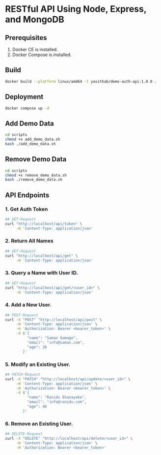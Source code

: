 # RESTful API Using Node, Express, and MongoDB

## Prerequisites

1. Docker CE is installed.
2. Docker Compose is installed.

## Build

```bash
docker build --platform linux/amd64 -t yasithab/demo-auth-api:1.0.0 .
```

## Deployment

```bash
docker compose up -d
```

## Add Demo Data

```bash
cd scripts
chmod +x add_demo_data.sh 
bash ./add_demo_data.sh
```

## Remove Demo Data

```bash
cd scripts
chmod +x remove_demo_data.sh 
bash ./remove_demo_data.sh
```

## API Endpoints

### 1. Get Auth Token

```bash
## GET-Request
curl "http://localhost/api/token" \
     -H 'Content-Type: application/json'
```

### 2. Return All Names

```bash
## GET-Request
curl "http://localhost/api/get" \
     -H 'Content-Type: application/json'
```

### 3. Query a Name with User ID.

```bash
## GET-Request
curl "http://localhost/api/get/<user_id>" \
     -H 'Content-Type: application/json'
```

### 4. Add a New User.

```bash
## POST-Request
curl -X "POST" "http://localhost/api/post" \
     -H 'Content-Type: application/json' \
     -H 'Authorization: Bearer <bearer_token>' \
     -d $'{
          "name": "Saman Gamage",
          "email": "info@saman.com",
          "age": 26
        }'
```

### 5. Modify an Existing User.

```bash
## PATCH-Request
curl -X "PATCH" "http://localhost/api/update/<user_id>" \
     -H 'Content-Type: application/json' \
     -H 'Authorization: Bearer <bearer_token>' \
     -d $'{
          "name": "Ranidu Ekanayake",
          "email": "info@ranidu.com",
          "age": 46
        }'
```

### 6. Remove an Existing User.

```bash
## DELETE-Request
curl -X "DELETE" "http://localhost/api/delete/<user_id>" \
     -H 'Content-Type: application/json' \
     -H 'Authorization: Bearer <bearer_token>'
```